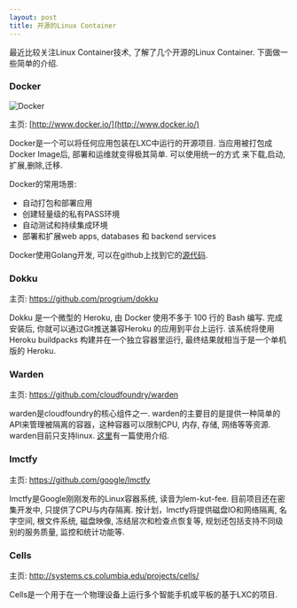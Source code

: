 ```yaml
---
layout: post
title: 开源的Linux Container
---
```


最近比较关注Linux Container技术, 了解了几个开源的Linux Container. 下面做一些简单的介绍.

### Docker

![Docker](http://www.docker.io/static/img/docker-top-logo.png)

主页: [http://www.docker.io/](http://www.docker.io/)

Docker是一个可以将任何应用包装在LXC中运行的开源项目.  当应用被打包成Docker Image后, 部署和运维就变得极其简单. 可以使用统一的方式 来下载,启动,扩展,删除,迁移.

Docker的常用场景:

* 自动打包和部署应用
* 创建轻量级的私有PASS环境
* 自动测试和持续集成环境
* 部署和扩展web apps, databases 和 backend services

Docker使用Golang开发, 可以在github上找到它的[源代码](https://github.com/dotcloud/docker/).

### Dokku

主页: https://github.com/progrium/dokku

Dokku 是一个微型的 Heroku, 由 Docker 使用不多于 100 行的 Bash 编写.  完成安装后, 你就可以通过Git推送兼容Heroku 的应用到平台上运行. 该系统将使用 Heroku buildpacks 构建并在一个独立容器里运行, 最终结果就相当于是一个单机版的 Heroku.

### Warden

主页: https://github.com/cloudfoundry/warden

warden是cloudfoundry的核心组件之一.   warden的主要目的是提供一种简单的API来管理被隔离的容器，这种容器可以限制CPU, 内存, 存储, 网络等等资源. warden目前只支持linux. [这里](http://blog.csdn.net/k_james/article/details/8523934)有一篇使用介绍.

### lmctfy

主页: https://github.com/google/lmctfy

lmctfy是Google刚刚发布的Linux容器系统, 读音为lem-kut-fee. 目前项目还在密集开发中, 只提供了CPU与内存隔离. 按计划，lmctfy将提供磁盘IO和网络隔离, 名字空间, 根文件系统, 磁盘映像, 冻结层次和检查点恢复等, 规划还包括支持不同级别的服务质量, 监控和统计功能等.

### Cells

主页: http://systems.cs.columbia.edu/projects/cells/

Cells是一个用于在一个物理设备上运行多个智能手机或平板的基于LXC的项目.

